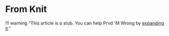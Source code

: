# From Knit

!!! warning "This article is a stub. You can help Prvd 'M Wrong by
[expanding it](https://github.com/prvdmwrong/prvdmwrong/edit/0.2/docs/learn/migration/from-knit.md)."
